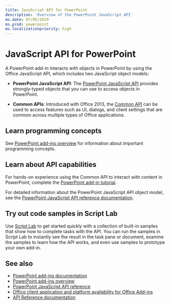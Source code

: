```yaml
---
title: JavaScript API for PowerPoint
description: 'Overview of the PowerPoint JavaScript API'
ms.date: 07/05/2019
ms.prod: powerpoint
ms.localizationpriority: high
---
```


# JavaScript API for PowerPoint

A PowerPoint add-in interacts with objects in PowerPoint by using the Office JavaScript API, which includes two JavaScript object models:

* **PowerPoint JavaScript API**: The [PowerPoint JavaScript API](/javascript/api/powerpoint) provides strongly-typed objects that you can use to access objects in PowerPoint.

* **Common APIs**: Introduced with Office 2013, the [Common API](/javascript/api/office) can be used to access features such as UI, dialogs, and client settings that are common across multiple types of Office applications.

## Learn programming concepts

See [PowerPoint add-ins overview](../../powerpoint/powerpoint-add-ins.md) for information about important programming concepts.

## Learn about API capabilities

For hands-on experience using the Common API to interact with content in PowerPoint, complete the [PowerPoint add-in tutorial](../../tutorials/powerpoint-tutorial.md).

For detailed information about the PowerPoint JavaScript API object model, see the [PowerPoint JavaScript API reference documentation](/javascript/api/powerpoint).

## Try out code samples in Script Lab

Use [Script Lab](../../overview/explore-with-script-lab.md) to get started quickly with a collection of built-in samples that show how to complete tasks with the API. You can run the samples in Script Lab to instantly see the result in the task pane or document, examine the samples to learn how the API works, and even use samples to prototype your own add-in.

## See also

- [PowerPoint add-ins documentation](../../powerpoint/index.yml)
- [PowerPoint add-ins overview](../../powerpoint/powerpoint-add-ins.md)
- [PowerPoint JavaScript API reference](/javascript/api/powerpoint)
- [Office client application and platform availability for Office Add-ins](../../overview/office-add-in-availability.md)
- [API Reference documentation](../javascript-api-for-office.md)
